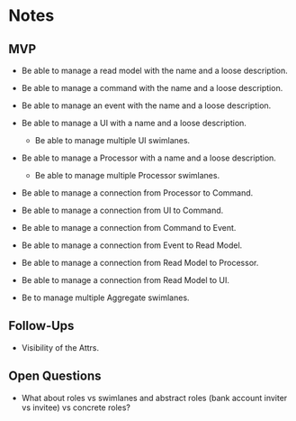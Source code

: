 # Notes

## MVP

- Be able to manage a read model with the name and a loose description.
- Be able to manage a command with the name and a loose description.
- Be able to manage an event with the name and a loose description.
- Be able to manage a UI with a name and a loose description.
   - Be able to manage multiple UI swimlanes.
- Be able to manage a Processor with a name and a loose description.
   - Be able to manage multiple Processor swimlanes.

- Be able to manage a connection from Processor to Command.
- Be able to manage a connection from UI to Command.
- Be able to manage a connection from Command to Event.
- Be able to manage a connection from Event to Read Model.
- Be able to manage a connection from Read Model to Processor.
- Be able to manage a connection from Read Model to UI.

- Be to manage multiple Aggregate swimlanes.


## Follow-Ups

- Visibility of the Attrs.

## Open Questions

- What about roles vs swimlanes and abstract roles (bank account inviter vs invitee) vs concrete roles?
